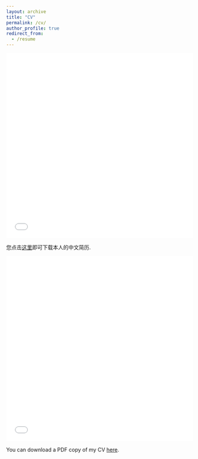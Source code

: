 ```yaml
---
layout: archive
title: "CV"
permalink: /cv/
author_profile: true
redirect_from:
  - /resume
---
```


<iframe src="/files/DengJiaXin_UESTC_CH.pdf" width="100%" height="500" frameborder="no" border="0" marginwidth="0" marginheight="0"></iframe>

您点击[这里](/files/DengJiaXin_UESTC_CH.pdf)即可下载本人的中文简历.

<iframe src="/files/DengJiaXin_UESTC_EN.pdf" width="100%" height="500" frameborder="no" border="0" marginwidth="0" marginheight="0"></iframe>

You can download a PDF copy of my CV [here](/files/DengJiaXin_UESTC_EN.pdf).
